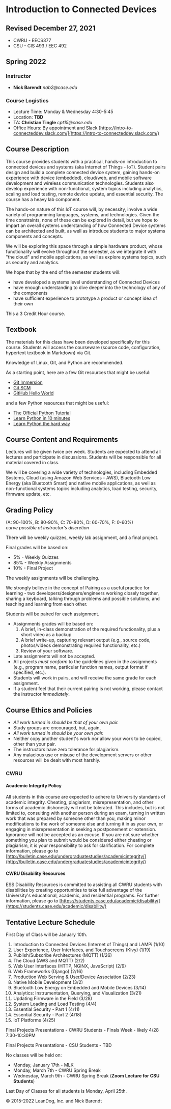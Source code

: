 # Introduction to Connected Devices

## Revised December 27, 2021

* CWRU - EECS377
* CSU - CIS 493 / EEC 492

## Spring 2022

### Instructor

* **Nick Barendt** _nab2@case.edu_

### Course Logistics

* Lecture Time:  Monday & Wednesday 4:30-5:45
* Location: **TBD**
* TA: **Christian Tingle** _cpt15@case.edu_
* Office Hours:  By appointment and Slack [https://intro-to-connecteddev.slack.com/](https://intro-to-connecteddev.slack.com/)  

## Course Description

This course provides students with a practical, hands-on introduction to connected devices and systems (aka Internet of Things - IoT).  Student pairs design and build a complete connected device system, gaining hands-on experience with device (embedded), cloud/web, and mobile software development and wireless communication technologies.  Students also develop experience with non-functional, system topics including analytics, scaling and load testing, remote device update, and essential security.  The course has a heavy lab component.

The hands-on nature of this IoT course will, by necessity, involve a wide variety of programming languages, systems, and technologies.  Given the time constraints, none of these can be explored in detail, but we hope to impart an overall systems understanding of how Connected Device systems can be architected and built, as well as introduce students to major systems components and concepts.

We will be exploring this space through a simple hardware product, whose functionality will evolve throughout the semester, as we integrate it with "the cloud" and mobile applications, as well as explore systems topics, such as security and analytics.

We hope that by the end of the semester students will:

* have developed a systems level understanding of Connected Devices
* have enough understanding to dive deeper into the technology of any of the components
* have sufficient experience to prototype a product or concept idea of their own

This a 3 Credit Hour course.

## Textbook

The materials for this class have been developed specifically for this course.  Students will access the courseware (source code, configuration, hypertext textbook in Markdown) via Git.

Knowledge of Linux, Git, and Python are recommended.

As a starting point, here are a few Git resources that might be useful:

* [Git Immersion](http://gitimmersion.com)
* [Git SCM](https://git-scm.com/)
* [GitHub Hello World](https://guides.github.com/activities/hello-world/)

and a few Python resources that might be useful:

* [The Official Python Tutorial](http://docs.python.org/tutorial/)
* [Learn Python in 10 minutes](http://www.korokithakis.net/tutorials/python/)
* [Learn Python the hard way](http://learnpythonthehardway.org/)

## Course Content and Requirements

Lectures will be given twice per week.  Students are expected to attend all lectures and participate in discussions.  Students will be responsible for all material covered in class.  

We will be covering a wide variety of technologies, including Embedded Systems, Cloud (using Amazon Web Services - AWS), Bluetooth Low Energy (aka Bluetooth Smart) and native mobile applications, as well as non-functional systems topics including analytics, load testing, security, firmware update, etc.

## Grading Policy

(A: 90-100%, B: 80-90%, C: 70-80%, D: 60-70%, F: 0-60%)  
_curve possible at instructor's discretion_

There will be weekly quizzes, weekly lab assignment, and a final project.  

Final grades will be based on:

* 5% - Weekly Quizzes
* 85% - Weekly Assignments
* 10% - Final Project

The weekly assignments will be challenging.

We strongly believe in the concept of Pairing as a useful practice for learning - two developers/designers/engineers working closely together, sharing a keyboard, talking through problems and possible solutions, and teaching and learning from each other.

Students will be paired for each assignment.

* Assignments grades will be based on:
    1. A brief, in-class demonstration of the required functionality, plus a short video as a backup
    2. A brief write-up, capturing relevant output (e.g., source code, photos/videos demonstrating required functionality, etc.)
    3. Review of your software.
* Late assignments will not be accepted.
* All projects *must conform* to the guidelines given in the assignments (e.g., program name, particular function names, output format if specified, etc.).
* Students will work in pairs, and will receive the same grade for each assignment.
* If a student feel that their current pairing is not working, please contact the instructor _immediately_.

## Course Ethics and Policies

* _All work turned in should be that of your own pair._
* Study groups are encouraged, but, again,
* _All work turned in should be your own pair._
* Neither copy another student's work nor allow your work to be copied, other than your pair.
* The instructors have zero tolerance for plagiarism.
* Any malacious use or misuse of the development servers or other resources will be dealt with most harshly.

### CWRU

#### Academic Integrity Policy

All students in this course are expected to adhere to University standards of academic integrity. Cheating, plagiarism, misrepresentation, and other forms of academic dishonesty will not be tolerated. This includes, but is not limited to, consulting with another person during an exam, turning in written work that was prepared by someone other than you, making minor modifications to the work of someone else and turning it in as your own, or engaging in misrepresentation in seeking a postponement or extension. Ignorance will not be accepted as an excuse. If you are not sure whether something you plan to submit would be considered either cheating or plagiarism, it is your responsibility to ask for clarification.  For complete information, please go to [http://bulletin.case.edu/undergraduatestudies/academicintegrity/](http://bulletin.case.edu/undergraduatestudies/academicintegrity/)

#### CWRU Disability Resources

ESS Disability Resources is committed to assisting all CWRU students with disabilities by creating opportunities to take full advantage of the University's educational, academic, and residential programs.  For further information, please go to [https://students.case.edu/academic/disability/](https://students.case.edu/academic/disability/)

## Tentative Lecture Schedule

First Day of Class will be January 10th.

1. Introduction to Connected Devices (Internet of Things) and LAMPi (1/10)
1. User Experience, User Interfaces, and Touchscreens (Kivy) (1/19)
1. Publish/Subscribe Architectures (MQTT) (1/26)
1. The Cloud (AWS and MQTT) (2/2)
1. Web User Interfaces (HTTP, NGINX, JavaScript) (2/9)
1. Web Frameworks (Django) (2/16)
1. Production Web Serving & User/Device Association (2/23)
1. Native Mobile Development (3/2)
1. Bluetooth Low Energy on Embedded and Mobile Devices (3/14)
1. Analytics: Instrumentation, Querying, and Visualization (3/21)
1. Updating Firmware in the Field (3/28)
1. System Loading and Load Testing (4/4)
1. Essential Security - Part 1 (4/11)
1. Essential Security - Part 2 (4/18)
1. IoT Platforms (4/25)

Final Projects Presentations - CWRU Students - Finals Week - likely 4/28 7:30-10:30PM

Final Projects Presentations - CSU Students - TBD

No classes will be held on:

* Monday, January 17th - MLK
* Monday, March 7th - CWRU Spring Break
* Wednesday, March 9th - CWRU Spring Break (**Zoom Lecture for CSU Students**)

Last Day of Classes for all students is Monday, April 25th.

&copy; 2015-2022 LeanDog, Inc. and Nick Barendt
